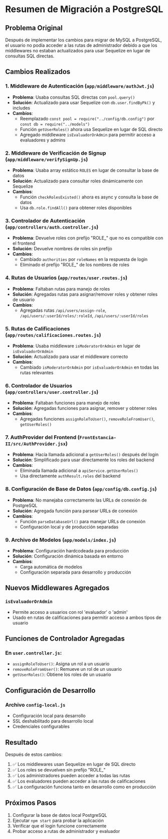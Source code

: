 # Resumen de Migración a PostgreSQL

## Problema Original
Después de implementar los cambios para migrar de MySQL a PostgreSQL, el usuario no podía acceder a las rutas de administrador debido a que los middlewares no estaban actualizados para usar Sequelize en lugar de consultas SQL directas.

## Cambios Realizados

### 1. Middleware de Autenticación (`app/middleware/authJwt.js`)
- **Problema**: Usaba consultas SQL directas con `pool.query()`
- **Solución**: Actualizado para usar Sequelize con `db.user.findByPk()` y includes
- **Cambios**:
  - Reemplazado `const pool = require("../config/db.config")` por `const db = require("../models")`
  - Función `getUserRoles()` ahora usa Sequelize en lugar de SQL directo
  - Agregado middleware `isEvaluadorOrAdmin` para permitir acceso a evaluadores y admins

### 2. Middleware de Verificación de Signup (`app/middleware/verifySignUp.js`)
- **Problema**: Usaba array estático `ROLES` en lugar de consultar la base de datos
- **Solución**: Actualizado para consultar roles dinámicamente con Sequelize
- **Cambios**:
  - Función `checkRolesExisted()` ahora es async y consulta la base de datos
  - Usa `db.role.findAll()` para obtener roles disponibles

### 3. Controlador de Autenticación (`app/controllers/auth.controller.js`)
- **Problema**: Devuelve roles con prefijo "ROLE_" que no es compatible con el frontend
- **Solución**: Devuelve nombres de roles sin prefijo
- **Cambios**:
  - Cambiado `authorities` por `roleNames` en la respuesta de login
  - Eliminado el prefijo "ROLE_" de los nombres de roles

### 4. Rutas de Usuarios (`app/routes/user.routes.js`)
- **Problema**: Faltaban rutas para manejo de roles
- **Solución**: Agregadas rutas para asignar/remover roles y obtener roles de usuario
- **Cambios**:
  - Agregadas rutas `/api/users/assign-role`, `/api/users/:userId/roles/:roleId`, `/api/users/:userId/roles`

### 5. Rutas de Calificaciones (`app/routes/calificaciones.routes.js`)
- **Problema**: Usaba middleware `isModeratorOrAdmin` en lugar de `isEvaluadorOrAdmin`
- **Solución**: Actualizado para usar el middleware correcto
- **Cambios**:
  - Cambiado `isModeratorOrAdmin` por `isEvaluadorOrAdmin` en todas las rutas relevantes

### 6. Controlador de Usuarios (`app/controllers/user.controller.js`)
- **Problema**: Faltaban funciones para manejo de roles
- **Solución**: Agregadas funciones para asignar, remover y obtener roles
- **Cambios**:
  - Agregadas funciones `assignRoleToUser()`, `removeRoleFromUser()`, `getUserRoles()`

### 7. AuthProvider del Frontend (`FrontEstancia-II/src/AuthProvider.jsx`)
- **Problema**: Hacía llamada adicional a `getUserRoles()` después del login
- **Solución**: Simplificado para usar directamente los roles del backend
- **Cambios**:
  - Eliminada llamada adicional a `apiService.getUserRoles()`
  - Usa directamente `authResult.roles` del backend

### 8. Configuración de Base de Datos (`app/config/db.config.js`)
- **Problema**: No manejaba correctamente las URLs de conexión de PostgreSQL
- **Solución**: Agregada función para parsear URLs de conexión
- **Cambios**:
  - Función `parseDatabaseUrl()` para manejar URLs de conexión
  - Configuración local y de producción separadas

### 9. Archivo de Modelos (`app/models/index.js`)
- **Problema**: Configuración hardcodeada para producción
- **Solución**: Configuración dinámica basada en entorno
- **Cambios**:
  - Carga automática de modelos
  - Configuración separada para desarrollo y producción

## Nuevos Middlewares Agregados

### `isEvaluadorOrAdmin`
- Permite acceso a usuarios con rol 'evaluador' o 'admin'
- Usado en rutas de calificaciones para permitir acceso a ambos tipos de usuario

## Funciones de Controlador Agregadas

### En `user.controller.js`:
- `assignRoleToUser()`: Asigna un rol a un usuario
- `removeRoleFromUser()`: Remueve un rol de un usuario
- `getUserRoles()`: Obtiene los roles de un usuario

## Configuración de Desarrollo

### Archivo `config-local.js`
- Configuración local para desarrollo
- SSL deshabilitado para desarrollo local
- Credenciales configurables

## Resultado

Después de estos cambios:
1. ✅ Los middlewares usan Sequelize en lugar de SQL directo
2. ✅ Los roles se devuelven sin prefijo "ROLE_"
3. ✅ Los administradores pueden acceder a todas las rutas
4. ✅ Los evaluadores pueden acceder a las rutas de calificaciones
5. ✅ La configuración funciona tanto en desarrollo como en producción

## Próximos Pasos

1. Configurar la base de datos local PostgreSQL
2. Ejecutar `npm start` para probar la aplicación
3. Verificar que el login funcione correctamente
4. Probar acceso a rutas de administrador y evaluador 
